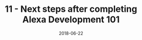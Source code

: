 ---
date: 2018-06-22
title: 11 - Next steps after completing Alexa Development 101
video_id: BZMRIxVJF5o
description: Next steps after completeing Alexa Development 101.
categories:
  - Amazon-Alexa
resources:
  - name: Source code
    link: https://github.com/skilltemplates/
  - name: Dabble Lab
    link: https://dabblelab.com
type: Video
set: alexa-development-101
set_order: 11
---